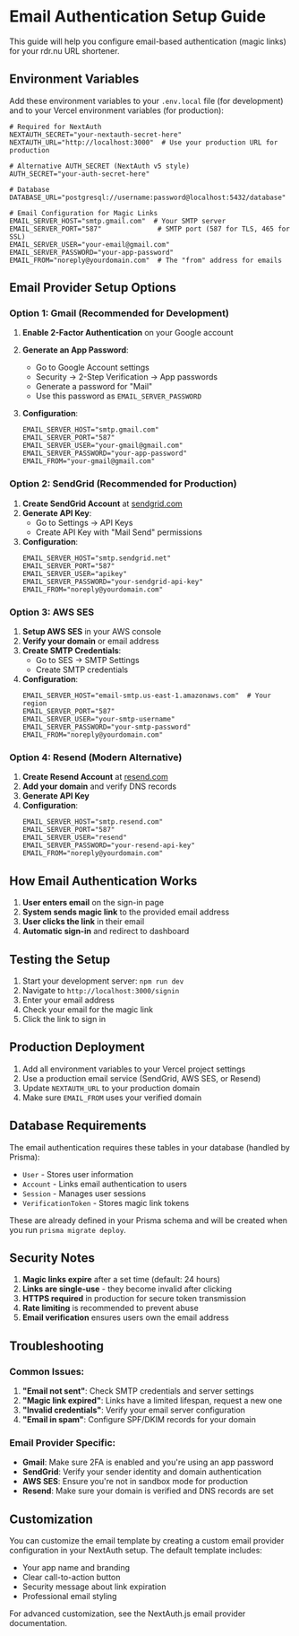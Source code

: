 # Email Authentication Setup Guide

This guide will help you configure email-based authentication (magic links) for your rdr.nu URL shortener.

## Environment Variables

Add these environment variables to your `.env.local` file (for development) and to your Vercel environment variables (for production):

```env
# Required for NextAuth
NEXTAUTH_SECRET="your-nextauth-secret-here"
NEXTAUTH_URL="http://localhost:3000"  # Use your production URL for production

# Alternative AUTH_SECRET (NextAuth v5 style)
AUTH_SECRET="your-auth-secret-here"

# Database
DATABASE_URL="postgresql://username:password@localhost:5432/database"

# Email Configuration for Magic Links
EMAIL_SERVER_HOST="smtp.gmail.com"  # Your SMTP server
EMAIL_SERVER_PORT="587"              # SMTP port (587 for TLS, 465 for SSL)
EMAIL_SERVER_USER="your-email@gmail.com"
EMAIL_SERVER_PASSWORD="your-app-password"
EMAIL_FROM="noreply@yourdomain.com"  # The "from" address for emails
```

## Email Provider Setup Options

### Option 1: Gmail (Recommended for Development)

1. **Enable 2-Factor Authentication** on your Google account
2. **Generate an App Password**:
   - Go to Google Account settings
   - Security → 2-Step Verification → App passwords
   - Generate a password for "Mail"
   - Use this password as `EMAIL_SERVER_PASSWORD`

3. **Configuration**:
   ```env
   EMAIL_SERVER_HOST="smtp.gmail.com"
   EMAIL_SERVER_PORT="587"
   EMAIL_SERVER_USER="your-gmail@gmail.com"
   EMAIL_SERVER_PASSWORD="your-app-password"
   EMAIL_FROM="your-gmail@gmail.com"
   ```

### Option 2: SendGrid (Recommended for Production)

1. **Create SendGrid Account** at [sendgrid.com](https://sendgrid.com)
2. **Generate API Key**:
   - Go to Settings → API Keys
   - Create API Key with "Mail Send" permissions
3. **Configuration**:
   ```env
   EMAIL_SERVER_HOST="smtp.sendgrid.net"
   EMAIL_SERVER_PORT="587"
   EMAIL_SERVER_USER="apikey"
   EMAIL_SERVER_PASSWORD="your-sendgrid-api-key"
   EMAIL_FROM="noreply@yourdomain.com"
   ```

### Option 3: AWS SES

1. **Setup AWS SES** in your AWS console
2. **Verify your domain** or email address
3. **Create SMTP Credentials**:
   - Go to SES → SMTP Settings
   - Create SMTP credentials
4. **Configuration**:
   ```env
   EMAIL_SERVER_HOST="email-smtp.us-east-1.amazonaws.com"  # Your region
   EMAIL_SERVER_PORT="587"
   EMAIL_SERVER_USER="your-smtp-username"
   EMAIL_SERVER_PASSWORD="your-smtp-password"
   EMAIL_FROM="noreply@yourdomain.com"
   ```

### Option 4: Resend (Modern Alternative)

1. **Create Resend Account** at [resend.com](https://resend.com)
2. **Add your domain** and verify DNS records
3. **Generate API Key**
4. **Configuration**:
   ```env
   EMAIL_SERVER_HOST="smtp.resend.com"
   EMAIL_SERVER_PORT="587"
   EMAIL_SERVER_USER="resend"
   EMAIL_SERVER_PASSWORD="your-resend-api-key"
   EMAIL_FROM="noreply@yourdomain.com"
   ```

## How Email Authentication Works

1. **User enters email** on the sign-in page
2. **System sends magic link** to the provided email address
3. **User clicks the link** in their email
4. **Automatic sign-in** and redirect to dashboard

## Testing the Setup

1. Start your development server: `npm run dev`
2. Navigate to `http://localhost:3000/signin`
3. Enter your email address
4. Check your email for the magic link
5. Click the link to sign in

## Production Deployment

1. Add all environment variables to your Vercel project settings
2. Use a production email service (SendGrid, AWS SES, or Resend)
3. Update `NEXTAUTH_URL` to your production domain
4. Make sure `EMAIL_FROM` uses your verified domain

## Database Requirements

The email authentication requires these tables in your database (handled by Prisma):

- `User` - Stores user information
- `Account` - Links email authentication to users  
- `Session` - Manages user sessions
- `VerificationToken` - Stores magic link tokens

These are already defined in your Prisma schema and will be created when you run `prisma migrate deploy`.

## Security Notes

1. **Magic links expire** after a set time (default: 24 hours)
2. **Links are single-use** - they become invalid after clicking
3. **HTTPS required** in production for secure token transmission
4. **Rate limiting** is recommended to prevent abuse
5. **Email verification** ensures users own the email address

## Troubleshooting

### Common Issues:

1. **"Email not sent"**: Check SMTP credentials and server settings
2. **"Magic link expired"**: Links have a limited lifespan, request a new one
3. **"Invalid credentials"**: Verify your email server configuration
4. **"Email in spam"**: Configure SPF/DKIM records for your domain

### Email Provider Specific:

- **Gmail**: Make sure 2FA is enabled and you're using an app password
- **SendGrid**: Verify your sender identity and domain authentication
- **AWS SES**: Ensure you're not in sandbox mode for production
- **Resend**: Make sure your domain is verified and DNS records are set

## Customization

You can customize the email template by creating a custom email provider configuration in your NextAuth setup. The default template includes:

- Your app name and branding
- Clear call-to-action button
- Security message about link expiration
- Professional email styling

For advanced customization, see the NextAuth.js email provider documentation.
